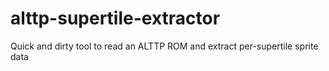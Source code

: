 # alttp-supertile-extractor
Quick and dirty tool to read an ALTTP ROM and extract per-supertile sprite data
